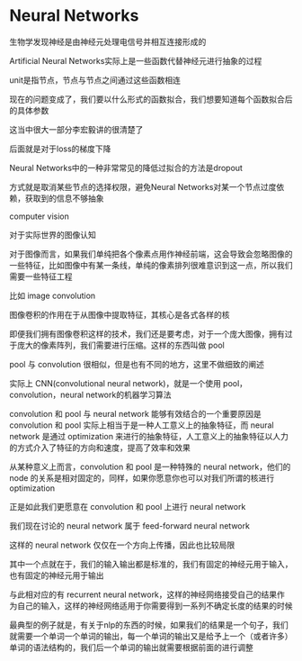 # Neural Networks

 生物学发现神经是由神经元处理电信号并相互连接形成的

Artificial Neural Networks实际上是一些函数代替神经元进行抽象的过程

unit是指节点，节点与节点之间通过这些函数相连

现在的问题变成了，我们要以什么形式的函数拟合，我们想要知道每个函数拟合后的具体参数

这当中很大一部分李宏毅讲的很清楚了

后面就是对于loss的梯度下降

Neural Networks中的一种非常常见的降低过拟合的方法是dropout

方式就是取消某些节点的选择权限，避免Neural Networks对某一个节点过度依赖，获取到的信息不够抽象

computer vision

对于实际世界的图像认知

对于图像而言，如果我们单纯把各个像素点用作神经前端，这会导致会忽略图像的一些特征，比如图像中有某一条线，单纯的像素排列很难意识到这一点，所以我们需要一些特征工程

比如 image convolution

图像卷积的作用在于从图像中提取特征，其核心是各式各样的核

即便我们拥有图像卷积这样的技术，我们还是要考虑，对于一个庞大图像，拥有过于庞大的像素阵列，我们需要进行压缩。这样的东西叫做 pool

pool 与 convolution 很相似，但是也有不同的地方，这里不做细致的阐述

实际上 CNN(convolutional neural network)，就是一个使用 pool，convolution，neural network的机器学习算法

convolution 和 pool 与 neural network 能够有效结合的一个重要原因是 convolution 和 pool 实际上相当于是一种人工意义上的抽象特征，而 neural network 是通过 optimization 来进行的抽象特征，人工意义上的抽象特征以人力的方式介入了特征的方向和速度，提高了效率和效果

从某种意义上而言，convolution 和 pool 是一种特殊的 neural network，他们的 node 的关系是相对固定的，同样，如果你愿意你也可以对我们所谓的核进行 optimization

正是如此我们更愿意在 convolution 和 pool 上进行 neural network

我们现在讨论的 neural network 属于 feed-forward  neural network 

这样的 neural network 仅仅在一个方向上传播，因此也比较局限

其中一个点就在于，我们的输入输出都是标准的，我们有固定的神经元用于输入，也有固定的神经元用于输出

与此相对应的有 recurrent neural network，这样的神经网络接受自己的结果作为自己的输入，这样的神经网络适用于你需要得到一系列不确定长度的结果的时候

最典型的例子就是，有关于nlp的东西的时候，如果我们的结果是一个句子，我们就需要一个单词一个单词的输出，每一个单词的输出又是给予上一个（或者许多）单词的语法结构的，我们后一个单词的输出就需要根据前面的进行调整



